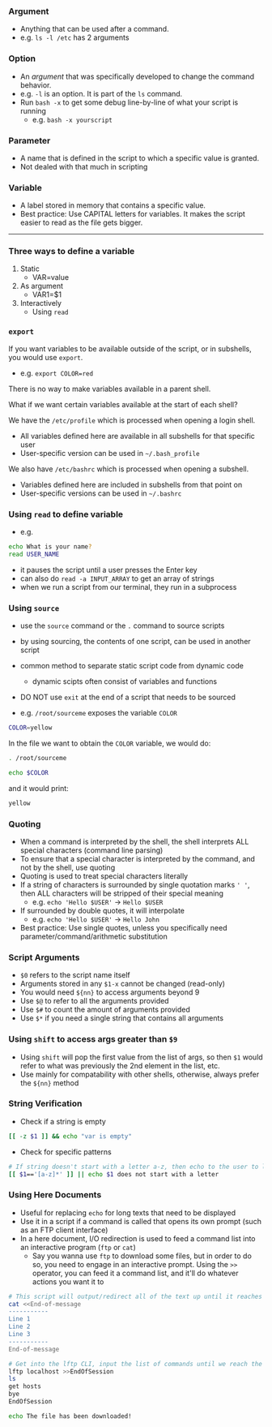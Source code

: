 ### Argument
- Anything that can be used after a command.
- e.g. `ls -l /etc` has 2 arguments

### Option
- An *argument* that was specifically developed to change the command behavior.
- e.g. `-l` is an option. It is part of the `ls` command. 
- Run `bash -x` to get some debug line-by-line of what your script is running
    - e.g. `bash -x yourscript`

### Parameter
- A name that is defined in the script to which a specific value is granted.
- Not dealed with that much in scripting

### Variable
- A label stored in memory that contains a specific value.
- Best practice: Use CAPITAL letters for variables. It makes the script easier to read as the file gets bigger.

---

### Three ways to define a variable

1. Static
    - VAR=value
2. As argument
    - VAR1=$1
3. Interactively
    - Using `read`

### `export`

If you want variables to be available outside of the script, or in subshells, you would use `export`. 
- e.g. `export COLOR=red`

There is no way to make variables available in a parent shell.

What if we want certain variables available at the start of each shell?

We have the `/etc/profile` which is processed when opening a login shell.
- All variables defined here are available in all subshells for that specific user
- User-specific version can be used in `~/.bash_profile`

We also have `/etc/bashrc` which is processed when opening a subshell.
- Variables defined here are included in subshells from that point on
- User-specific versions can be used in `~/.bashrc`

### Using `read` to define variable

- e.g. 
```bash
echo What is your name? 
read USER_NAME
```
- it pauses the script until a user presses the Enter key
- can also do `read -a INPUT_ARRAY` to get an array of strings
- when we run a script from our terminal, they run in a subprocess

### Using `source`
- use the `source` command or the `.` command to source scripts
- by using sourcing, the contents of one script, can be used in another script
- common method to separate static script code from dynamic code
    - dynamic scipts often consist of variables and functions
- DO NOT use `exit` at the end of a script that needs to be sourced

- e.g. `/root/sourceme` exposes the variable `COLOR` 
```bash
COLOR=yellow
```
In the file we want to obtain the `COLOR` variable, we would do:
```bash
. /root/sourceme

echo $COLOR
```
and it would print: 
```bash
yellow
```

### Quoting
- When a command is interpreted by the shell, the shell interprets ALL special characters (command line parsing)
- To ensure that a special character is interpreted by the command, and not by the shell, use quoting
- Quoting is used to treat special characters literally
- If a string of characters is surrounded by single quotation marks `' '`, then ALL characters will be stripped of their special meaning
    - e.g. `echo 'Hello $USER'` -> `Hello $USER`
- If surrounded by double quotes, it will interpolate
    - e.g. `echo 'Hello $USER'` -> `Hello John`
- Best practice: Use single quotes, unless you specifically need parameter/command/arithmetic substitution

### Script Arguments
- `$0` refers to the script name itself
- Arguments stored in any `$1-x` cannot be changed (read-only)
- You would need `${nn}` to access arguments beyond 9
- Use `$@` to refer to all the arguments provided
- Use `$#` to count the amount of arguments provided
- Use `$*` if you need a single string that contains all arguments

### Using `shift` to access args greater than `$9`
- Using `shift` will pop the first value from the list of args, so then `$1` would refer to what was previously the 2nd element in the list, etc.
- Use mainly for compatability with other shells, otherwise, always prefer the `${nn}` method

### String Verification

- Check if a string is empty
```bash
[[ -z $1 ]] && echo "var is empty"
```

- Check for specific patterns
```bash
# If string doesn't start with a letter a-z, then echo to the user to let them know
[[ $1=='[a-z]*' ]] || echo $1 does not start with a letter
```

### Using Here Documents

- Useful for replacing `echo` for long texts that need to be displayed
- Use it in a script if a command is called that opens its own prompt (such as an FTP client interface)
- In a here document, I/O redirection is used to feed a command list into an interactive program (`ftp` or `cat`)
    - Say you wanna use `ftp` to download some files, but in order to do so, you need to engage in an interactive prompt. Using the `>>` operator, you can feed it a command list, and it'll do whatever actions you want it to

```bash
# This script will output/redirect all of the text up until it reaches the string 'End-of-message'
cat <<End-of-message
-----------
Line 1
Line 2
Line 3
-----------
End-of-message
```


```bash
# Get into the lftp CLI, input the list of commands until we reach the 'EndOfSession` string. This will download the file you want, and then you continue normally in your script.
lftp localhost >>EndOfSession
ls
get hosts
bye
EndOfSession

echo The file has been downloaded!
```
